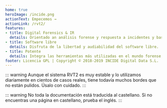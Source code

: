 ```yaml
---
home: true
heroImage: /incide.png
actionText: Empecemos →
actionLink: /rvt2/
features:
- title: Digital Forensics & IR
  details: Orientado an análisis forense y respuesta a incidentes y basado en una experiencia de más de 10 años
- title: Software libre
  details: Disfruta de la libertad y audiabilidad del software libre.
- title: Potente
  details: Integra las herramientas más utilizadas en el mundo forense, como TheSleuthKit, RegRipper, LibPST, ElasticSearch...
footer: Licencia GPL | Copyright © 2018-2019 INCIDE Digital Data S.L.
---
```


::: warning
Aunque el sistema RVT2 es muy estable y lo utilizamos diariamente en cientos de casos reales, tiene todavía muchos bordes que no están pulidos. Úsalo con cuidado.
:::

::: warning
No toda la documentación está traducida al castellano. Si no encuentras una página en castellano, prueba el inglés.
:::

